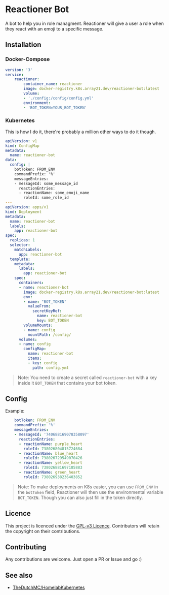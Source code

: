# Reactioner Bot
A bot to help you in role managment. Reactioner will give a user a role when they react with an emoji to a specific message.

## Installation
### Docker-Compose
```yaml
version: '3'
service:
    reactioner:
        container_name: reactioner
        image: docker-registry.k8s.array21.dev/reactioner-bot:latest
        volume:
        - './config:/config/config.yml'
        environment:
        - 'BOT_TOKEN=YOUR_BOT_TOKEN'
```

### Kubernetes
This is how I do it, there're probably a million other ways to do it though.
```yaml
apiVersion: v1
kind: ConfigMap
metadata:
  name: reactioner-bot
data:
  config: |
    botToken: FROM_ENV
    commandPrefix: '%'
    messageEntries:
    - messageId: some_message_id
      reactionEntries:
      - reactionName: some_emoji_name
        roleId: some_role_id
---
apiVersion: apps/v1
kind: Deployment
metadata:
  name: reactioner-bot
  labels:
    app: reactioner-bot
spec:
  replicas: 1
  selector:
    matchLabels:
      app: reactioner-bot
  template:
    metadata:
      labels:
        app: reactioner-bot
    spec:
      containers:
      - name: reactioner-bot
        image: docker-registry.k8s.array21.dev/reactioner-bot:latest
        env:
        - name: "BOT_TOKEN"
          valueFrom:
            secretKeyRef:
              name: reactioner-bot
              key: BOT_TOKEN
        volumeMounts:
        - name: config
          mountPath: /config/
      volumes:
      - name: config
        configMap:
          name: reactioner-bot
          items:
          - key: config
            path: config.yml
```
>Note: You need to create a secret called `reactioner-bot` with a key inside it `BOT_TOKEN` that contains your bot token.

## Config
Example:
```yaml
    botToken: FROM_ENV
    commandPrefix: '%'
    messageEntries:
    - messageId: '740688169078358097'
      reactionEntries:
      - reactionName: purple_heart
        roleId: 738026804815724684
      - reactionName: blue_heart
        roleId: 738026729549070426
      - reactionName: yellow_heart
        roleId: 738026881697185883
      - reactionName: green_heart
        roleId: 738026938236403852
```
>Note: To make deployments on K8s easier, you can use `FROM_ENV` in the `botToken` field, Reactioner will then use the environmental variable `BOT_TOKEN`. Though you can also just fill in the token directly.

## Licence
This project is licenced under the [GPL-v3 Licence](LICENSE). Contributors will retain the copyright on their contributions.

## Contributing
Any contributions are welcome. Just open a PR or Issue and go :)

## See also
- [TheDutchMC/HomelabKubernetes](https://github.com/TheDutchMC/HomelabKubernetes)
